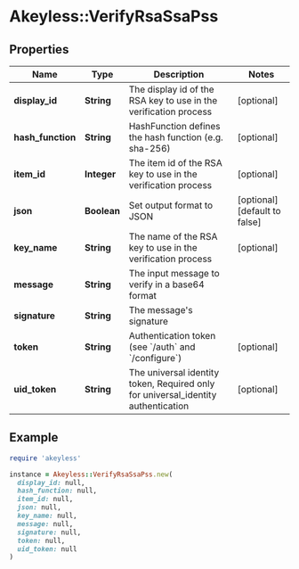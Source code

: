 # Akeyless::VerifyRsaSsaPss

## Properties

| Name | Type | Description | Notes |
| ---- | ---- | ----------- | ----- |
| **display_id** | **String** | The display id of the RSA key to use in the verification process | [optional] |
| **hash_function** | **String** | HashFunction defines the hash function (e.g. sha-256) | [optional] |
| **item_id** | **Integer** | The item id of the RSA key to use in the verification process | [optional] |
| **json** | **Boolean** | Set output format to JSON | [optional][default to false] |
| **key_name** | **String** | The name of the RSA key to use in the verification process | [optional] |
| **message** | **String** | The input message to verify in a base64 format |  |
| **signature** | **String** | The message&#39;s signature |  |
| **token** | **String** | Authentication token (see &#x60;/auth&#x60; and &#x60;/configure&#x60;) | [optional] |
| **uid_token** | **String** | The universal identity token, Required only for universal_identity authentication | [optional] |

## Example

```ruby
require 'akeyless'

instance = Akeyless::VerifyRsaSsaPss.new(
  display_id: null,
  hash_function: null,
  item_id: null,
  json: null,
  key_name: null,
  message: null,
  signature: null,
  token: null,
  uid_token: null
)
```

